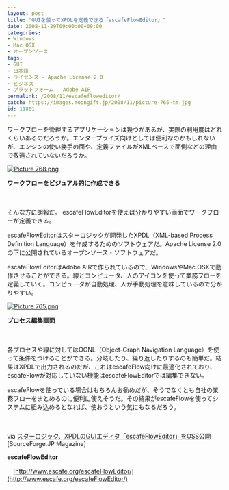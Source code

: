 ```yaml
---
layout: post
title: "GUIを使ってXPDLを定義できる「escafeFlowEditor」"
date: 2008-11-29T09:00:00+09:00
categories:
- Windows
- Mac OSX
- オープンソース
tags: 
- GUI
- 日本語
- ライセンス - Apache License 2.0
- ビジネス
- プラットフォーム - Adobe AIR
permalink: /2008/11/escafefloweditor/
catch: https://images.moongift.jp/2008/11/picture-765-tm.jpg
id: 11801
---
```

ワークフローを管理するアプリケーションは幾つかあるが、実際の利用度はどれくらいあるのだろうか。エンタープライズ向けとしては便利なのかもしれないが、エンジンの使い勝手の面や、定義ファイルがXMLベースで面倒などの理由で敬遠されていないだろうか。

  

[![Picture 768.png](https://images.moongift.jp/2008/11/picture-768-tm.jpg)](https://images.moongift.jp/2008/11/picture-768.png)  
  
**ワークフローをビジュアル的に作成できる**

  

　

  

そんな方に朗報だ。 escafeFlowEditorを使えば分かりやすい画面でワークフローが定義できる。

  

escafeFlowEditorはスターロジックが開発したXPDL（XML-based Process Definition Language）を作成するためのソフトウェアだ。Apache License 2.0の下に公開されているオープンソース・ソフトウェアだ。

  
  
<!--more-->  

escafeFlowEditorはAdobe AIRで作られているので、WindowsやMac OSXで動作させることができる。線とコンピュータ、人のアイコンを使って業務フローを定義していく。コンピュータが自動処理、人が手動処理を意味しているので分かりやすい。

  

[![Picture 765.png](https://images.moongift.jp/2008/11/picture-765-tm.jpg)](https://images.moongift.jp/2008/11/picture-765.png)  
  
**プロセス編集画面**

  

　

  

各プロセスや線に対してはOGNL（Object-Graph Navigation Language）を使って条件をつけることができる。分岐したり、繰り返したりするのも簡単だ。結果はXPDLで出力されるのだが、これはescafeFlow向けに最適化されており、escafeFlowが対応していない機能はescafeFlowEditorでは編集できない。

  

escafeFlowを使っている場合はもちろんお勧めだが、そうでなくとも自社の業務フローをまとめるのに便利に使えそうだ。その結果がescafeFlowを使ってシステムに組み込めるとなれば、使おうという気にもなるだろう。

  

　

  

via [スターロジック、XPDLのGUIエディタ「escafeFlowEditor」をOSS公開](http://sourceforge.jp/magazine/08/11/25/0433255) [SourceForge.JP Magazine]

  

**escafeFlowEditor**  
  
　[http://www.escafe.org/escafeFlowEditor/](http://www.escafe.org/escafeFlowEditor/)

  
